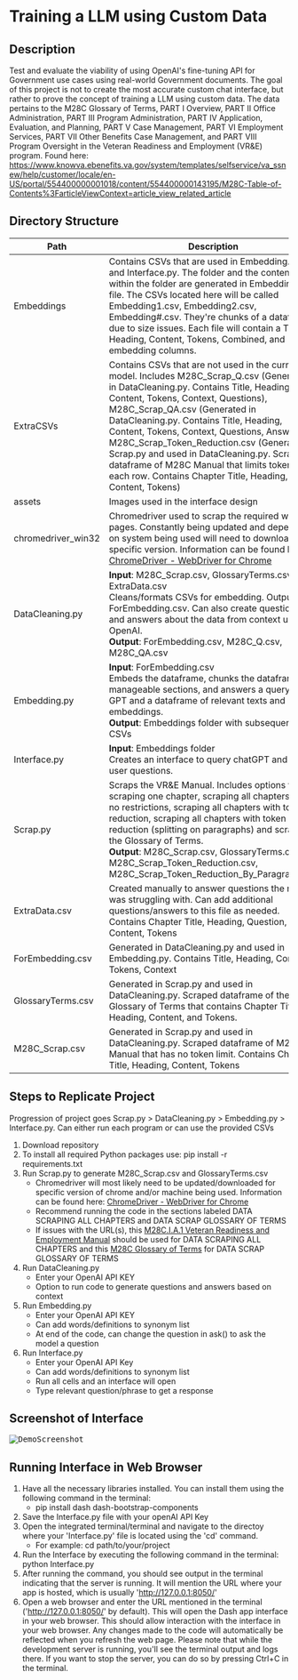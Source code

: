 # Training a LLM using Custom Data
## Description
Test and evaluate the viability of using OpenAI's fine-tuning API for Government use cases using real-world Government documents. The goal of this project is not to create the most accurate custom chat interface, but rather to prove the concept of training a LLM using custom data. The data pertains to the M28C Glossary of Terms, PART I Overview, PART II Office Administration, PART III Program Administration, PART IV Application, Evaluation, and Planning, PART V Case Management, PART VI Employment Services, PART VII Other Benefits Case Management, and PART VIII Program Oversight in the Veteran Readiness and Employment (VR&E) program. Found here: https://www.knowva.ebenefits.va.gov/system/templates/selfservice/va_ssnew/help/customer/locale/en-US/portal/554400000001018/content/554400000143195/M28C-Table-of-Contents%3FarticleViewContext=article_view_related_article

## Directory Structure
| Path  | Description |
| ------------- | ------------- |
| Embeddings  | Contains CSVs that are used in Embedding.py and Interface.py. The folder and the contents within the folder are generated in Embedding.py file. The CSVs located here will be called Embedding1.csv, Embedding2.csv, Embedding#.csv. They're chunks of a dataframe due to size issues. Each file will contain a Title, Heading, Content, Tokens, Combined, and embedding columns.  |
| ExtraCSVs  | Contains CSVs that are not used in the current model. Includes M28C_Scrap_Q.csv (Generated in DataCleaning.py. Contains Title, Heading, Content, Tokens, Context, Questions), M28C_Scrap_QA.csv (Generated in DataCleaning.py. Contains Title, Heading, Content, Tokens, Context, Questions, Answers), M28C_Scrap_Token_Reduction.csv (Generated in Scrap.py and used in DataCleaning.py. Scraped dataframe of M28C Manual that limits tokens for each row. Contains Chapter Title, Heading, Content, Tokens)  |
| assets  | Images used in the interface design  |
| chromedriver_win32  | Chromedriver used to scrap the required web pages. Constantly being updated and depending on system being used will need to download specific version. Information can be found here: [ChromeDriver - WebDriver for Chrome](https://chromedriver.chromium.org/home)  |
| DataCleaning.py  | **Input**: M28C_Scrap.csv, GlossaryTerms.csv, ExtraData.csv <br />Cleans/formats CSVs for embedding. Outputs the ForEmbedding.csv. Can also create questions and answers about the data from context using OpenAI. <br />**Output**: ForEmbedding.csv, M28C_Q.csv, M28C_QA.csv    |
| Embedding.py  | **Input**: ForEmbedding.csv <br />Embeds the dataframe, chunks the dataframe into manageable sections, and answers a query using GPT and a dataframe of relevant texts and embeddings. <br />**Output**: Embeddings folder with subsequent CSVs  |
| Interface.py  | **Input**: Embeddings folder <br />Creates an interface to query chatGPT and ask it user questions.  |
| Scrap.py  | Scraps the VR&E Manual. Includes options for scraping one chapter, scraping all chapters with no restrictions, scraping all chapters with token reduction, scraping all chapters with token reduction (splitting on paragraphs) and scraping the Glossary of Terms. <br />**Output**: M28C_Scrap.csv, GlossaryTerms.csv, M28C_Scrap_Token_Reduction.csv, M28C_Scrap_Token_Reduction_By_Paragraph.csv  |
| ExtraData.csv  | Created manually to answer questions the model was struggling with. Can add additional questions/answers to this file as needed. Contains Chapter Title, Heading, Question, Content, Tokens  |
| ForEmbedding.csv  | Generated in DataCleaning.py and used in Embedding.py. Contains Title, Heading, Content, Tokens, Context   |
| GlossaryTerms.csv  | Generated in Scrap.py and used in DataCleaning.py. Scraped dataframe of the Glossary of Terms that contains Chapter Title, Heading, Content, and Tokens.  |
| M28C_Scrap.csv  | Generated in Scrap.py and used in DataCleaning.py. Scraped dataframe of M28C Manual that has no token limit. Contains Chapter Title, Heading, Content, Tokens  |

## Steps to Replicate Project
Progression of project goes Scrap.py > DataCleaning.py > Embedding.py > Interface.py. Can either run each program or can use the provided CSVs 
1. Download repository
2. To install all required Python packages use: pip install -r requirements.txt  
3. Run Scrap.py to generate M28C_Scrap.csv and GlossaryTerms.csv
   - Chromedriver will most likely need to be updated/downloaded for specific version of chrome and/or machine being used. Information can be found here: [ChromeDriver - WebDriver for Chrome](https://chromedriver.chromium.org/home)
   - Recommend running the code in the sections labeled DATA SCRAPING ALL CHAPTERS and DATA SCRAP GLOSSARY OF TERMS
   - If issues with the URL(s), this [M28C.I.A.1 Veteran Readiness and Employment Manual](https://www.knowva.ebenefits.va.gov/system/templates/selfservice/va_ssnew/help/customer/locale/en-US/portal/554400000001018/content/554400000146267/M28CIA1-Veteran-Readiness-and-Employment-Manual%3FarticleViewContext=article_view_related_article) should be used for DATA SCRAPING ALL CHAPTERS and this [M28C Glossary of Terms](https://www.knowva.ebenefits.va.gov/system/templates/selfservice/va_ssnew/help/customer/locale/en-US/portal/554400000001018/content/554400000144454/M28C-Glossary-of-Terms%3FarticleViewContext=article_view_related_article) for DATA SCRAP GLOSSARY OF TERMS    
5. Run DataCleaning.py
   - Enter your OpenAI API KEY
   - Option to run code to generate questions and answers based on context
6. Run Embedding.py
   - Enter your OpenAI API KEY
   - Can add words/definitions to synonym list
   - At end of the code, can change the question in ask() to ask the model a question
7. Run Interface.py
   - Enter your OpenAI API Key
   - Can add words/definitions to synonym list
   - Run all cells and an interface will open
   - Type relevant question/phrase to get a response
   
## Screenshot of Interface
<kbd>![DemoScreenshot](https://github.com/huntridge-labs-interns/vre-poc/assets/135631259/4a388d48-d51f-4fb8-95fa-0d6079e83cf7)<kbd>

## Running Interface in Web Browser
1. Have all the necessary libraries installed. You can install them using the following command in the terminal:
   - pip install dash dash-bootstrap-components
2. Save the Interface.py file with your openAI API Key
3. Open the integrated terminal/terminal and navigate to the directoy where your 'Interface.py' file is located using the 'cd' command.
   - For example: cd path/to/your/project
4. Run the Interface by executing the following command in the terminal: python Interface.py
5. After running the command, you should see output in the terminal indicating that the server is running. It will mention the URL where your app is hosted, which is usually 'http://127.0.0.1:8050/'
6. Open a web browser and enter the URL mentioned in the terminal ('http://127.0.0.1:8050/' by default). This will open the Dash app interface in your web browser.
This should allow interaction with the interface in your web browser. Any changes made to the code will automatically be reflected when you refresh the web page.
Please note that while the development server is running, you'll see the terminal output and logs there. If you want to stop the server, you can do so by pressing Ctrl+C in the terminal.
